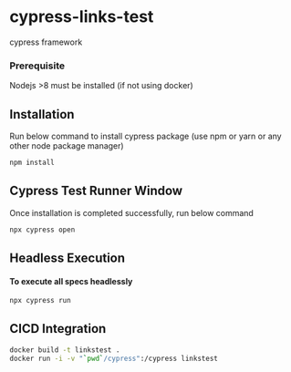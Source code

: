 # cypress-links-test

cypress framework

### Prerequisite

Nodejs >8 must be installed (if not using docker)

## Installation

Run below command to install cypress package (use npm or yarn or any other node package manager)

```bash
npm install
```

## Cypress Test Runner Window

Once installation is completed successfully, run below command

```bash
npx cypress open
```

## Headless Execution

#### To execute all specs headlessly

```bash
npx cypress run
```

## CICD Integration

```bash
docker build -t linkstest .
docker run -i -v "`pwd`/cypress":/cypress linkstest
```
